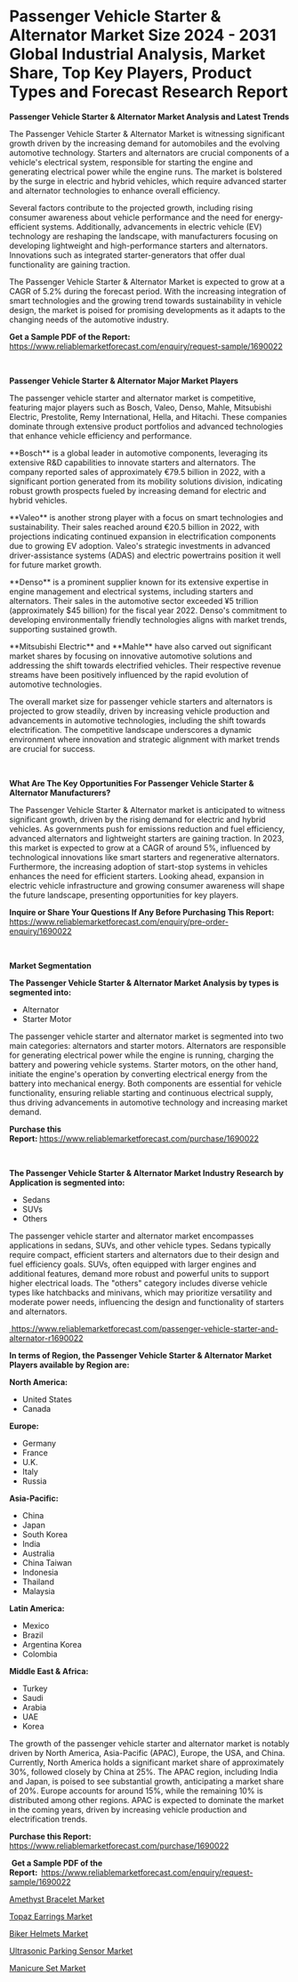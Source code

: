 <p><h1>Passenger Vehicle Starter & Alternator Market Size 2024 - 2031 Global Industrial Analysis, Market Share, Top Key Players, Product Types and Forecast Research Report</h1></p><p><strong>Passenger Vehicle Starter & Alternator Market Analysis and Latest Trends</strong></p>
<p><p>The Passenger Vehicle Starter & Alternator Market is witnessing significant growth driven by the increasing demand for automobiles and the evolving automotive technology. Starters and alternators are crucial components of a vehicle's electrical system, responsible for starting the engine and generating electrical power while the engine runs. The market is bolstered by the surge in electric and hybrid vehicles, which require advanced starter and alternator technologies to enhance overall efficiency.</p><p>Several factors contribute to the projected growth, including rising consumer awareness about vehicle performance and the need for energy-efficient systems. Additionally, advancements in electric vehicle (EV) technology are reshaping the landscape, with manufacturers focusing on developing lightweight and high-performance starters and alternators. Innovations such as integrated starter-generators that offer dual functionality are gaining traction.</p><p>The Passenger Vehicle Starter & Alternator Market is expected to grow at a CAGR of 5.2% during the forecast period. With the increasing integration of smart technologies and the growing trend towards sustainability in vehicle design, the market is poised for promising developments as it adapts to the changing needs of the automotive industry.</p></p>
<p><strong>Get a Sample PDF of the Report:&nbsp;</strong> <a href="https://www.reliablemarketforecast.com/enquiry/request-sample/1690022?utm_campaign=1765&utm_medium=2&utm_source=Github&utm_content=ia&utm_term=17102024&utm_id=passenger-vehicle-starter-alternator">https://www.reliablemarketforecast.com/enquiry/request-sample/1690022</a></p>
<p>&nbsp;</p>
<p><strong>Passenger Vehicle Starter & Alternator Major Market Players</strong></p>
<p><p>The passenger vehicle starter and alternator market is competitive, featuring major players such as Bosch, Valeo, Denso, Mahle, Mitsubishi Electric, Prestolite, Remy International, Hella, and Hitachi. These companies dominate through extensive product portfolios and advanced technologies that enhance vehicle efficiency and performance.</p><p>**Bosch** is a global leader in automotive components, leveraging its extensive R&D capabilities to innovate starters and alternators. The company reported sales of approximately €79.5 billion in 2022, with a significant portion generated from its mobility solutions division, indicating robust growth prospects fueled by increasing demand for electric and hybrid vehicles.</p><p>**Valeo** is another strong player with a focus on smart technologies and sustainability. Their sales reached around €20.5 billion in 2022, with projections indicating continued expansion in electrification components due to growing EV adoption. Valeo's strategic investments in advanced driver-assistance systems (ADAS) and electric powertrains position it well for future market growth.</p><p>**Denso** is a prominent supplier known for its extensive expertise in engine management and electrical systems, including starters and alternators. Their sales in the automotive sector exceeded ¥5 trillion (approximately $45 billion) for the fiscal year 2022. Denso's commitment to developing environmentally friendly technologies aligns with market trends, supporting sustained growth.</p><p>**Mitsubishi Electric** and **Mahle** have also carved out significant market shares by focusing on innovative automotive solutions and addressing the shift towards electrified vehicles. Their respective revenue streams have been positively influenced by the rapid evolution of automotive technologies.</p><p>The overall market size for passenger vehicle starters and alternators is projected to grow steadily, driven by increasing vehicle production and advancements in automotive technologies, including the shift towards electrification. The competitive landscape underscores a dynamic environment where innovation and strategic alignment with market trends are crucial for success.</p></p>
<p>&nbsp;</p>
<p><strong>What Are The Key Opportunities For Passenger Vehicle Starter & Alternator Manufacturers?</strong></p>
<p><p>The Passenger Vehicle Starter & Alternator market is anticipated to witness significant growth, driven by the rising demand for electric and hybrid vehicles. As governments push for emissions reduction and fuel efficiency, advanced alternators and lightweight starters are gaining traction. In 2023, this market is expected to grow at a CAGR of around 5%, influenced by technological innovations like smart starters and regenerative alternators. Furthermore, the increasing adoption of start-stop systems in vehicles enhances the need for efficient starters. Looking ahead, expansion in electric vehicle infrastructure and growing consumer awareness will shape the future landscape, presenting opportunities for key players.</p></p>
<p><strong>Inquire or Share Your Questions If Any Before Purchasing This Report:</strong> <a href="https://www.reliablemarketforecast.com/enquiry/pre-order-enquiry/1690022?utm_campaign=1765&utm_medium=2&utm_source=Github&utm_content=ia&utm_term=17102024&utm_id=passenger-vehicle-starter-alternator">https://www.reliablemarketforecast.com/enquiry/pre-order-enquiry/1690022</a></p>
<p>&nbsp;</p>
<p><strong>Market Segmentation</strong></p>
<p><strong>The Passenger Vehicle Starter & Alternator Market Analysis by types is segmented into:</strong></p>
<p><ul><li>Alternator</li><li>Starter Motor</li></ul></p>
<p><p>The passenger vehicle starter and alternator market is segmented into two main categories: alternators and starter motors. Alternators are responsible for generating electrical power while the engine is running, charging the battery and powering vehicle systems. Starter motors, on the other hand, initiate the engine's operation by converting electrical energy from the battery into mechanical energy. Both components are essential for vehicle functionality, ensuring reliable starting and continuous electrical supply, thus driving advancements in automotive technology and increasing market demand.</p></p>
<p><strong>Purchase this Report:&nbsp;</strong><a href="https://www.reliablemarketforecast.com/purchase/1690022?utm_campaign=1765&utm_medium=2&utm_source=Github&utm_content=ia&utm_term=17102024&utm_id=passenger-vehicle-starter-alternator">https://www.reliablemarketforecast.com/purchase/1690022</a></p>
<p>&nbsp;</p>
<p><strong>The Passenger Vehicle Starter & Alternator Market Industry Research by Application is segmented into:</strong></p>
<p><ul><li>Sedans</li><li>SUVs</li><li>Others</li></ul></p>
<p><p>The passenger vehicle starter and alternator market encompasses applications in sedans, SUVs, and other vehicle types. Sedans typically require compact, efficient starters and alternators due to their design and fuel efficiency goals. SUVs, often equipped with larger engines and additional features, demand more robust and powerful units to support higher electrical loads. The "others" category includes diverse vehicle types like hatchbacks and minivans, which may prioritize versatility and moderate power needs, influencing the design and functionality of starters and alternators.</p></p>
<p><a href="https://www.reliablemarketforecast.com/passenger-vehicle-starter-and-alternator-r1690022?utm_campaign=1765&utm_medium=2&utm_source=Github&utm_content=ia&utm_term=17102024&utm_id=passenger-vehicle-starter-alternator">&nbsp;https://www.reliablemarketforecast.com/passenger-vehicle-starter-and-alternator-r1690022</a></p>
<p><strong>In terms of Region, the Passenger Vehicle Starter & Alternator Market Players available by Region are:</strong></p>
<p>
    <p> <strong> North America: </strong>
        <ul>
            <li>United States</li>
            <li>Canada</li>
        </ul>
        </p> 
    <p> <strong> Europe: </strong>
        <ul>
            <li>Germany</li>
            <li>France</li>
            <li>U.K.</li>
            <li>Italy</li>
            <li>Russia</li>
        </ul>
        </p> 
    <p> <strong> Asia-Pacific: </strong>
        <ul>
            <li>China</li>
            <li>Japan</li>
            <li>South Korea</li>
            <li>India</li>
            <li>Australia</li>
            <li>China Taiwan</li>
            <li>Indonesia</li>
            <li>Thailand</li>
            <li>Malaysia</li>
        </ul>
        </p> 
    <p> <strong> Latin America: </strong>
        <ul>
            <li>Mexico</li>
            <li>Brazil</li>
            <li>Argentina Korea</li>
            <li>Colombia</li>
        </ul>
        </p> 
    <p> <strong> Middle East & Africa: </strong>
        <ul>
            <li>Turkey</li>
            <li>Saudi</li>
            <li>Arabia</li>
            <li>UAE</li>
            <li>Korea</li>
        </ul>
    </p>
    </p>
<p><p>The growth of the passenger vehicle starter and alternator market is notably driven by North America, Asia-Pacific (APAC), Europe, the USA, and China. Currently, North America holds a significant market share of approximately 30%, followed closely by China at 25%. The APAC region, including India and Japan, is poised to see substantial growth, anticipating a market share of 20%. Europe accounts for around 15%, while the remaining 10% is distributed among other regions. APAC is expected to dominate the market in the coming years, driven by increasing vehicle production and electrification trends.</p></p>
<p><strong>Purchase this Report: </strong><a href="https://www.reliablemarketforecast.com/purchase/1690022?utm_campaign=1765&utm_medium=2&utm_source=Github&utm_content=ia&utm_term=17102024&utm_id=passenger-vehicle-starter-alternator">https://www.reliablemarketforecast.com/purchase/1690022</a></p>
<p>&nbsp;<strong>Get a Sample PDF of the Report:&nbsp;&nbsp;</strong><a href="https://www.reliablemarketforecast.com/enquiry/request-sample/1690022?utm_campaign=1765&utm_medium=2&utm_source=Github&utm_content=ia&utm_term=17102024&utm_id=passenger-vehicle-starter-alternator">https://www.reliablemarketforecast.com/enquiry/request-sample/1690022</a></p>
<p><strong></strong></p>
<p><p><a href="https://www.linkedin.com/pulse/amethyst-bracelet-market-segmentation-applications-types-wtixe?utm_campaign=1765&utm_medium=2&utm_source=Github&utm_content=ia&utm_term=17102024&utm_id=passenger-vehicle-starter-alternator">Amethyst Bracelet Market</a></p><p><a href="https://www.linkedin.com/pulse/topaz-earrings-spectrum-usage-patterns-sector-evolution-2024-2031-vknle?utm_campaign=1765&utm_medium=2&utm_source=Github&utm_content=ia&utm_term=17102024&utm_id=passenger-vehicle-starter-alternator">Topaz Earrings Market</a></p><p><a href="https://www.linkedin.com/pulse/investing-biker-helmets-market-trends-leading-products-regional-c5pge?utm_campaign=1765&utm_medium=2&utm_source=Github&utm_content=ia&utm_term=17102024&utm_id=passenger-vehicle-starter-alternator">Biker Helmets Market</a></p><p><a href="https://github.com/AlbertGonzalez266/Market-Research-Report-List-1/blob/main/ultrasonic-parking-sensor-market.md?utm_campaign=1765&utm_medium=2&utm_source=Github&utm_content=ia&utm_term=17102024&utm_id=passenger-vehicle-starter-alternator">Ultrasonic Parking Sensor Market</a></p><p><a href="https://www.linkedin.com/pulse/manicure-set-market-evolution-key-trends-regional-dynamics-jncse?utm_campaign=1765&utm_medium=2&utm_source=Github&utm_content=ia&utm_term=17102024&utm_id=passenger-vehicle-starter-alternator">Manicure Set Market</a></p></p>